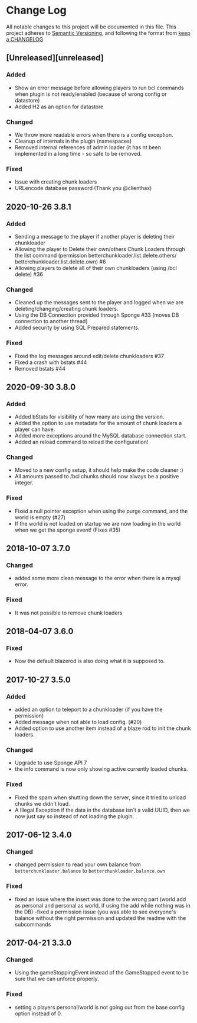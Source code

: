 # Change Log
All notable changes to this project will be documented in this file.
This project adheres to [Semantic Versioning](http://semver.org/ ), and following the format from [keep a CHANGELOG](http://keepachangelog.com/ )

## [Unreleased][unreleased]
### Added
 - Show an error message before allowing players to run bcl commands when plugin is not ready/enabled (because of wrong config or datastore) 
 - Added H2 as an option for datastore
 
### Changed
 - We throw more readable errors when there is a config exception.
 - Cleanup of internals in the plugin (namespaces)
 - Removed internal references of admin loader (it has nt been implemented in a long time - so safe to be removed.
 
### Fixed
 - Issue with creating chunk loaders
 - URLencode database password (Thank you @clienthax)
 
 
## 2020-10-26 3.8.1
### Added
 - Sending a message to the player if another player is deleting their chunkloader
 - Allowing the player to Delete their own/others Chunk Loaders through the list command (permission betterchunkloader.list.delete.others/ betterchunkloader.list.delete.own) #6
 - Allowing players to delete all of their own chunkloaders (using /bcl delete) #36
 
### Changed
 - Cleaned up the messages sent to the player and logged when we are deleting/changing/creating chunk loaders.
 - Using the DB Connection provided through Sponge #33 (moves DB connection to another thread)
 - Added security by using SQL Prepared statements.
 
### Fixed
 - Fixed the log messages around edit/delete chunkloaders #37
 - Fixed a crash with bstats #44
 - Removed bstats #44


## 2020-09-30 3.8.0
### Added
 - Added bStats for visibility of how many are using the version.
 - Added the option to use metadata for the amount of chunk loaders a player can have.
 - Added more exceptions around the MySQL database connection start.
 - Added an reload command to reload the configuration!
 
### Changed
 - Moved to a new config setup, it should help make the code cleaner :)
 - All amounts passed to /bcl chunks should now always be a positive integer.

### Fixed
 - Fixed a null pointer exception when using the purge command, and the world is empty (#27)
 - If the world is not loaded on startup we are now loading in the world when we get the sponge event! (Fixes #35)
 
## 2018-10-07 3.7.0
### Changed
 - added some more clean message to the error when there is a mysql error.

### Fixed
 - It was not possible to remove chunk loaders


## 2018-04-07 3.6.0
### Fixed
 - Now the default blazerod is also doing what it is supposed to.


## 2017-10-27 3.5.0
### Added
 - added an option to teleport to a chunkloader (if you have the permission)
 - Added message when not able to load config. (#20)
 - Added option to use another item instead of a blaze rod to init the chunk loaders.

### Changed
 -  Upgrade to use Sponge API 7
 -  the info command is now only showing active currently loaded chunks.

### Fixed
 - Fixed the spam when shutting down the server, since it tried to unload chunks we didn't load.
 - A Illegal Exception if the data in the database isn't a valid UUID, then we now just say so instead of not loading the plugin.


## 2017-06-12 3.4.0
### Changed
 - changed permission to read your own balance from `betterchunkloader.balance` to `betterchunkloader.balance.own`

### Fixed
 - fixed an issue where the insert was done to the wrong part (world add as personal and personal as world, if using the add while nothing was in the DB)
-fixed a permission issue (you was able to see everyone's balance without the right permission and updated the readme with the subcommands


## 2017-04-21 3.3.0
### Changed
 - Using the gameStoppingEvent instead of the GameStopped event to be sure that we can unforce properly.
 
### Fixed
- setting a players personal/world is not going out from the base config option instead of 0.
